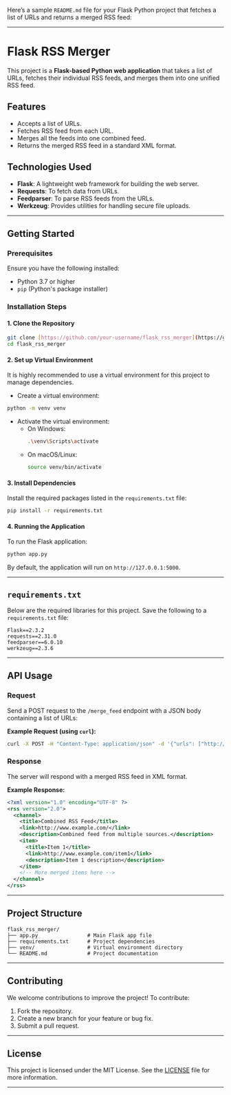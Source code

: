 Here’s a sample `README.md` file for your Flask Python project that fetches a list of URLs and returns a merged RSS feed:

---

# Flask RSS Merger

This project is a **Flask-based Python web application** that takes a list of URLs, fetches their individual RSS feeds, and merges them into one unified RSS feed.

## Features
- Accepts a list of URLs.
- Fetches RSS feed from each URL.
- Merges all the feeds into one combined feed.
- Returns the merged RSS feed in a standard XML format.

## Technologies Used
- **Flask**: A lightweight web framework for building the web server.
- **Requests**: To fetch data from URLs.
- **Feedparser**: To parse RSS feeds from the URLs.
- **Werkzeug**: Provides utilities for handling secure file uploads.

---

## Getting Started

### Prerequisites
Ensure you have the following installed:
- Python 3.7 or higher
- `pip` (Python's package installer)

### Installation Steps

#### 1. Clone the Repository
```bash
git clone [https://github.com/your-username/flask_rss_merger](https://github.com/kimemia21/flask_rss_backend).git
cd flask_rss_merger
```

#### 2. Set up Virtual Environment
It is highly recommended to use a virtual environment for this project to manage dependencies.

- Create a virtual environment:
```bash
python -m venv venv
```

- Activate the virtual environment:
  - On Windows:
    ```bash
    .\venv\Scripts\activate
    ```
  - On macOS/Linux:
    ```bash
    source venv/bin/activate
    ```

#### 3. Install Dependencies
Install the required packages listed in the `requirements.txt` file:

```bash
pip install -r requirements.txt
```

#### 4. Running the Application
To run the Flask application:

```bash
python app.py
```

By default, the application will run on `http://127.0.0.1:5000`.

---

## `requirements.txt`

Below are the required libraries for this project. Save the following to a `requirements.txt` file:

```plaintext
Flask==2.3.2
requests==2.31.0
feedparser==6.0.10
werkzeug==2.3.6
```

---

## API Usage

### Request
Send a POST request to the `/merge_feed` endpoint with a JSON body containing a list of URLs:

**Example Request (using `curl`):**

```bash
curl -X POST -H "Content-Type: application/json" -d '{"urls": ["http://example.com/rss1", "http://example.com/rss2"]}' http://127.0.0.1:5000/merge_feed
```

### Response
The server will respond with a merged RSS feed in XML format.

**Example Response:**
```xml
<?xml version="1.0" encoding="UTF-8" ?>
<rss version="2.0">
  <channel>
    <title>Combined RSS Feed</title>
    <link>http://www.example.com/</link>
    <description>Combined feed from multiple sources.</description>
    <item>
      <title>Item 1</title>
      <link>http://www.example.com/item1</link>
      <description>Item 1 description</description>
    </item>
    <!-- More merged items here -->
  </channel>
</rss>
```

---

## Project Structure
```
flask_rss_merger/
├── app.py                # Main Flask app file
├── requirements.txt      # Project dependencies
├── venv/                 # Virtual environment directory
└── README.md             # Project documentation
```

---

## Contributing

We welcome contributions to improve the project! To contribute:
1. Fork the repository.
2. Create a new branch for your feature or bug fix.
3. Submit a pull request.

---

## License
This project is licensed under the MIT License. See the [LICENSE](LICENSE) file for more information.

---


